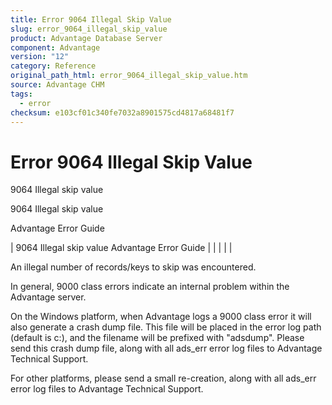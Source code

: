 ```yaml
---
title: Error 9064 Illegal Skip Value
slug: error_9064_illegal_skip_value
product: Advantage Database Server
component: Advantage
version: "12"
category: Reference
original_path_html: error_9064_illegal_skip_value.htm
source: Advantage CHM
tags:
  - error
checksum: e103cf01c340fe7032a8901575cd4817a68481f7
---
```


# Error 9064 Illegal Skip Value

9064 Illegal skip value

9064 Illegal skip value

Advantage Error Guide

| 9064 Illegal skip value  Advantage Error Guide |  |  |  |  |

An illegal number of records/keys to skip was encountered.

In general, 9000 class errors indicate an internal problem within the Advantage server.

On the Windows platform, when Advantage logs a 9000 class error it will also generate a crash dump file. This file will be placed in the error log path (default is c:\), and the filename will be prefixed with "adsdump". Please send this crash dump file, along with all ads\_err error log files to Advantage Technical Support.

For other platforms, please send a small re-creation, along with all ads\_err error log files to Advantage Technical Support.

